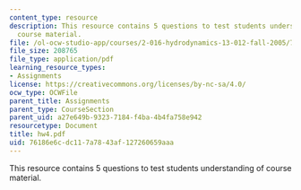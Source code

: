 ```yaml
---
content_type: resource
description: This resource contains 5 questions to test students understanding of
  course material.
file: /ol-ocw-studio-app/courses/2-016-hydrodynamics-13-012-fall-2005/76186e6cdc117a7843af127260659aaa_hw4.pdf
file_size: 208765
file_type: application/pdf
learning_resource_types:
- Assignments
license: https://creativecommons.org/licenses/by-nc-sa/4.0/
ocw_type: OCWFile
parent_title: Assignments
parent_type: CourseSection
parent_uid: a27e649b-9323-7184-f4ba-4b4fa758e942
resourcetype: Document
title: hw4.pdf
uid: 76186e6c-dc11-7a78-43af-127260659aaa
---
```

This resource contains 5 questions to test students understanding of course material.
